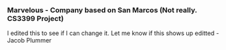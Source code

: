 ### Marvelous - Company based on San Marcos (Not really. CS3399 Project)

I edited this to see if I can change it. Let me know if this shows up editted - Jacob Plummer
